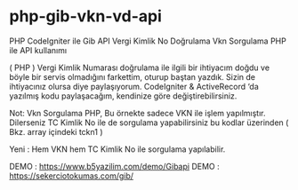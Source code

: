 # php-gib-vkn-vd-api
PHP CodeIgniter ile Gib API Vergi Kimlik No Doğrulama
Vkn Sorgulama PHP ile API kullanımı

( PHP ) Vergi Kimlik Numarası doğrulama ile ilgili bir ihtiyacım doğdu ve böyle bir servis olmadığını farkettim, oturup baştan yazdık. Sizin de ihtiyacınız olursa diye paylaşıyorum. CodeIgniter & ActiveRecord ‘da yazılmış kodu paylaşacağım, kendinize göre değiştirebilirsiniz.

Not: Vkn Sorgulama PHP, Bu örnekte sadece VKN ile işlem yapılmıştır. Dilerseniz TC Kimlik No ile de sorgulama yapabilirsiniz bu kodlar üzerinden ( Bkz. array içindeki tckn1 )

Yeni : Hem VKN hem TC Kimlik No ile sorgulama yapılabilir.

DEMO : https://www.b5yazilim.com/demo/Gibapi
DEMO : https://sekerciotokumas.com/gib/
